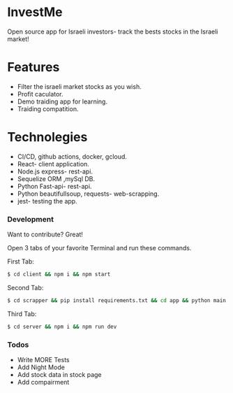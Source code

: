 # InvestMe 

Open source app for Israeli investors- track the bests stocks in the Israeli market!   

# Features

  - Filter the israeli market stocks as you wish.
  - Profit caculator.
  - Demo traiding app for learning.
  - Traiding compatition.
  
# Technolegies

- CI/CD, github actions, docker, gcloud.
- React- client application.
- Node.js express- rest-api.
- Sequelize ORM ,mySql DB.
- Python Fast-api- rest-api.
- Python beautifullsoup, requests- web-scrapping.
- jest- testing the app.

### Development

Want to contribute? Great!

Open 3 tabs of your favorite Terminal and run these commands.

First Tab:
```sh
$ cd client && npm i && npm start
```

Second Tab:
```sh
$ cd scrapper && pip install requirements.txt && cd app && python main.py
```

Third Tab:
```sh
$ cd server && npm i && npm run dev
```

### Todos

 - Write MORE Tests
 - Add Night Mode
 - Add stock data in stock page
 - Add compairment 

